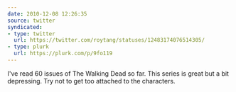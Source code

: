 ```yaml
---
date: 2010-12-08 12:26:35
source: twitter
syndicated:
- type: twitter
  url: https://twitter.com/roytang/statuses/12483174076514305/
- type: plurk
  url: https://plurk.com/p/9fo119
---
```


I've read 60 issues of The Walking Dead so far. This series is great but a bit depressing. Try not to get too attached to the characters.